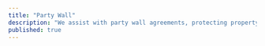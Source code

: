 ```yaml
---
title: "Party Wall"
description: "We assist with party wall agreements, protecting property owners' interests during construction near shared boundaries."
published: true
---
```

